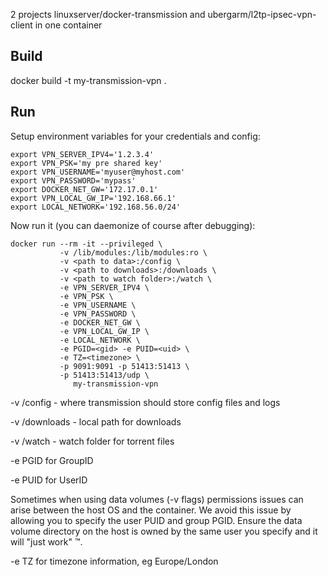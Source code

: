2 projects linuxserver/docker-transmission and ubergarm/l2tp-ipsec-vpn-client in one container

## Build

docker build -t my-transmission-vpn .

## Run
Setup environment variables for your credentials and config:

    export VPN_SERVER_IPV4='1.2.3.4'
    export VPN_PSK='my pre shared key'
    export VPN_USERNAME='myuser@myhost.com'
    export VPN_PASSWORD='mypass'
    export DOCKER_NET_GW='172.17.0.1'
    export VPN_LOCAL_GW_IP='192.168.66.1'
    export LOCAL_NETWORK='192.168.56.0/24'

Now run it (you can daemonize of course after debugging):

    docker run --rm -it --privileged \
               -v /lib/modules:/lib/modules:ro \
               -v <path to data>:/config \
               -v <path to downloads>:/downloads \
               -v <path to watch folder>:/watch \
               -e VPN_SERVER_IPV4 \
               -e VPN_PSK \
               -e VPN_USERNAME \
               -e VPN_PASSWORD \
               -e DOCKER_NET_GW \
               -e VPN_LOCAL_GW_IP \
               -e LOCAL_NETWORK \
               -e PGID=<gid> -e PUID=<uid> \
               -e TZ=<timezone> \
               -p 9091:9091 -p 51413:51413 \
               -p 51413:51413/udp \
                  my-transmission-vpn


-v /config - where transmission should store config files and logs

-v /downloads - local path for downloads

-v /watch - watch folder for torrent files

-e PGID for GroupID

-e PUID for UserID 

Sometimes when using data volumes (-v flags) permissions issues can arise between the host OS and the container. We avoid this issue by allowing you to specify the user PUID and group PGID. Ensure the data volume directory on the host is owned by the same user you specify and it will "just work" ™.

-e TZ for timezone information, eg Europe/London

